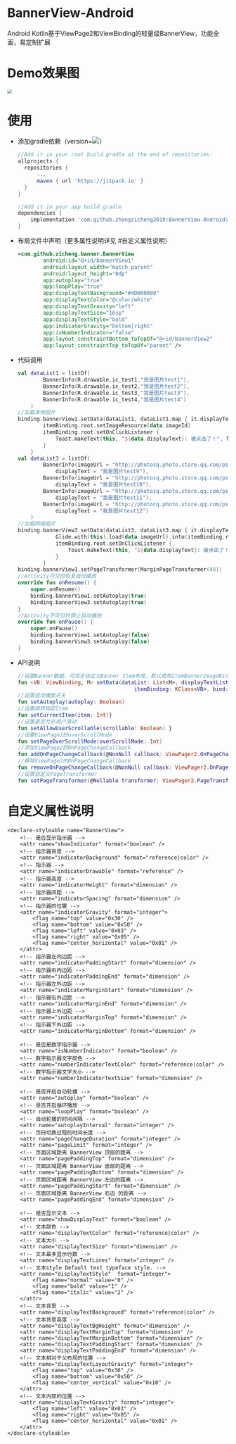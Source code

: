 # BannerView-Android

Android Kotlin基于ViewPage2和ViewBinding的轻量级BannerView，功能全面，易定制扩展

# Demo效果图

<img src="https://github.com/zhangzicheng2019/BannerView-Android/blob/master/demo.gif" style="zoom:60%;" />

# 使用

- 添加gradle依赖（version=[![](https://jitpack.io/v/zhangzicheng2019/BannerView-Android.svg)](https://jitpack.io/#zhangzicheng2019/BannerView-Android)）

  ```groovy
  //Add it in your root build.gradle at the end of repositories:
  allprojects {
	repositories {
		...
  		maven { url 'https://jitpack.io' }
  	}
  }
  
  //Add it in your app build.gradle
  dependencies {
      implementation 'com.github.zhangzicheng2019:BannerView-Android:$version'
  }
  ```  

- 布局文件中声明（更多属性说明详见 #自定义属性说明）

  ```xml
  <com.github.zicheng.banner.BannerView
          android:id="@+id/bannerView1"
          android:layout_width="match_parent"
          android:layout_height="0dp"
          app:autoplay="true"
          app:loopPlay="true"
          app:displayTextBackground="#4D000000"
          app:displayTextColor="@color/white"
          app:displayTextGravity="left"
          app:displayTextSize="16sp"
          app:displayTextStyle="bold"
          app:indicatorGravity="bottom|right"
          app:isNumberIndicator="false"
          app:layout_constraintBottom_toTopOf="@+id/bannerView2"
          app:layout_constraintTop_toTopOf="parent" /> 
  ```

- 代码调用

  ```kotlin
  val dataList1 = listOf(
          BannerInfo(R.drawable.ic_test1,"我是图片test1"),
          BannerInfo(R.drawable.ic_test2,"我是图片test2"),
          BannerInfo(R.drawable.ic_test3,"我是图片test3"),
          BannerInfo(R.drawable.ic_test4,"我是图片test4")
      )
  //加载本地图片
  binding.bannerView1.setData(dataList1, dataList1.map { it.displayText }) { itemBinding, data ->
          itemBinding.root.setImageResource(data.imageId)
          itemBinding.root.setOnClickListener {
              Toast.makeText(this, "${data.displayText}: 被点击了！", Toast.LENGTH_SHORT).show()
          }
      }
  val dataList3 = listOf(
          BannerInfo(imageUrl = "http://photocq.photo.store.qq.com/psc?/V14Rxniv2U0S9D/cXP39dXjFtymXNK2lOGni7w0LiIWS5IckQE9TG0t1ftC89uRDmF.vB14O6fOc2FZphzCrtsdqH6GAsbLCpfsG5wov8Ozz7TyS45UyAVf6WI!/b&bo=ngL2AZ4C9gEFFzQ!&rf=viewer_4",
              displayText = "我是图片test9"),
          BannerInfo(imageUrl = "http://photocq.photo.store.qq.com/psc?/V14Rxniv2U0S9D/cXP39dXjFtymXNK2lOGni83Es8qQnOlse*pbVd1M1HZfzu7HzvPNEeBfuKoXEYcKLv1MAEx0HFHwpgoyGSM8VNqmeINMJcNRtyDKTGIKK*0!/b&bo=LAIgAywCIAMFFzQ!&rf=viewer_4",
              displayText = "我是图片test10"),
          BannerInfo(imageUrl = "http://photocq.photo.store.qq.com/psc?/V14Rxniv2U0S9D/cXP39dXjFtymXNK2lOGni0YAeqnprq8Bz*2LVpYQXcbygVY1K8xi7t8fOe6KdEK6V*hj6vlsz2CJbP5obbQKYYelaUfvptiyFC83Y9SAB84!/b&bo=CQI3AQkCNwEFFzQ!&rf=viewer_4",
              displayText = "我是图片test11"),
          BannerInfo(imageUrl = "http://photocq.photo.store.qq.com/psc?/V14Rxniv2U0S9D/cXP39dXjFtymXNK2lOGni1tyipuKGV5Qo53j5*PS*1xryaKKaT1QibzItxvf4i*fiw8m9aV86cUhG0SGknOczhjV.TQ6DgyUkyXyhIHFEIY!/b&bo=ngLOAZ4CzgEFFzQ!&rf=viewer_4",
              displayText = "我是图片test12")
      )
  //加载网络图片
  binding.bannerView3.setData(dataList3, dataList3.map { it.displayText }) { itemBinding, data ->
              Glide.with(this).load(data.imageUrl).into(itemBinding.root)
              itemBinding.root.setOnClickListener {
                  Toast.makeText(this, "${data.displayText}: 被点击了！", Toast.LENGTH_SHORT).show()
              }
          }
  binding.bannerView1.setPageTransformer(MarginPageTransformer(48))
  //Activity可见时恢复自动播放
  override fun onResume() {
      super.onResume()
      binding.bannerView1.setAutoplay(true)
      binding.bannerView3.setAutoplay(true)
  }
  //Activity不可见时停止自动播放
  override fun onPause() {
      super.onPause()
      binding.bannerView1.setAutoplay(false)
      binding.bannerView3.setAutoplay(false)
  }
  ```

- API说明

  ```kotlin
  //设置Banner数据，可完全自定义Banner Item布局，默认使用ItemBannerImageBinding， 
  fun <VB: ViewBinding, M> setData(dataList: List<M>, displayTextList: List<String>? = null,
                                       itemBinding: KClass<VB>, bind: (VB, M) -> Unit)
  //设置自动播放开关
  fun setAutoplay(autoplay: Boolean)
  //设置跳转指定Item
  fun setCurrentItem(item: Int)}
  //设置是否允许用户滑动
  fun setAllowUserScrollable(scrollable: Boolean) }
  //设置ViewPage2的overScrollMode
  fun setPageOverScrollMode(overScrollMode: Int)
  //添加ViewPage2的OnPageChangeCallback
  fun addOnPageChangeCallback(@NonNull callback: ViewPager2.OnPageChangeCallback)
  //移除ViewPage2的OnPageChangeCallback
  fun removeOnPageChangeCallback(@NonNull callback: ViewPager2.OnPageChangeCallback)
  //设置自定义PageTransformer
  fun setPageTransformer(@Nullable transformer: ViewPager2.PageTransformer)
  ```

# 自定义属性说明
<!-- BannerView -->
    <declare-styleable name="BannerView">
        <!-- 是否显示指示器 -->
        <attr name="showIndicator" format="boolean" />
        <!-- 指示器背景 -->
        <attr name="indicatorBackground" format="reference|color" />
        <!-- 指示器 -->
        <attr name="indicatorDrawable" format="reference" />
        <!-- 指示器高度 -->
        <attr name="indicatorHeight" format="dimension" />
        <!-- 指示器间距 -->
        <attr name="indicatorSpacing" format="dimension" />
        <!-- 指示器的位置 -->
        <attr name="indicatorGravity" format="integer">
            <flag name="top" value="0x30" />
            <flag name="bottom" value="0x50" />
            <flag name="left" value="0x03" />
            <flag name="right" value="0x05" />
            <flag name="center_horizontal" value="0x01" />
        </attr>
        <!-- 指示器左内边距 -->
        <attr name="indicatorPaddingStart" format="dimension" />
        <!-- 指示器右内边距 -->
        <attr name="indicatorPaddingEnd" format="dimension" />
        <!-- 指示器左外边距 -->
        <attr name="indicatorMarginStart" format="dimension" />
        <!-- 指示器右外边距 -->
        <attr name="indicatorMarginEnd" format="dimension" />
        <!-- 指示器上外边距 -->
        <attr name="indicatorMarginTop" format="dimension" />
        <!-- 指示器下外边距 -->
        <attr name="indicatorMarginBottom" format="dimension" />

        <!-- 是否是数字指示器 -->
        <attr name="isNumberIndicator" format="boolean" />
        <!-- 数字指示器文字颜色 -->
        <attr name="numberIndicatorTextColor" format="reference|color" />
        <!-- 数字指示器文字大小 -->
        <attr name="numberIndicatorTextSize" format="dimension" />

        <!-- 是否开启自动轮播 -->
        <attr name="autoplay" format="boolean" />
        <!-- 是否开启循环播放 -->
        <attr name="loopPlay" format="boolean" />
        <!-- 自动轮播的时间间隔 -->
        <attr name="autoplayInterval" format="integer" />
        <!-- 页码切换过程的时间长度 -->
        <attr name="pageChangeDuration" format="integer" />
        <attr name="pageLimit" format="integer" />
        <!-- 页面区域距离 BannerView 顶部的距离 -->
        <attr name="pagePaddingTop" format="dimension" />
        <!-- 页面区域距离 BannerView 底部的距离 -->
        <attr name="pagePaddingBottom" format="dimension" />
        <!-- 页面区域距离 BannerView 左边的距离 -->
        <attr name="pagePaddingStart" format="dimension" />
        <!-- 页面区域距离 BannerView 右边 的距离 -->
        <attr name="pagePaddingEnd" format="dimension" />

        <!-- 是否显示文本 -->
        <attr name="showDisplayText" format="boolean" />
        <!-- 文本颜色 -->
        <attr name="displayTextColor" format="reference|color" />
        <!-- 文本大小 -->
        <attr name="displayTextSize" format="dimension" />
        <!-- 文本最多显示行数 -->
        <attr name="displayTextLines" format="integer" />
        <!-- 文本style Default text typeface style. -->
        <attr name="displayTextStyle"  format="integer">
            <flag name="normal" value="0" />
            <flag name="bold" value="1" />
            <flag name="italic" value="2" />
        </attr>
        <!-- 文本背景 -->
        <attr name="displayTextBackground" format="reference|color" />
        <!-- 文本背景高度 -->
        <attr name="displayTextBgHeight" format="dimension" />
        <attr name="displayTextMarginTop" format="dimension" />
        <attr name="displayTextMarginBottom" format="dimension" />
        <attr name="displayTextPaddingStart" format="dimension" />
        <attr name="displayTextPaddingEnd" format="dimension" />
        <!-- 文本相对于父布局的位置 -->
        <attr name="displayTextLayoutGravity" format="integer">
            <flag name="top" value="0x30" />
            <flag name="bottom" value="0x50" />
            <flag name="center_vertical" value="0x10" />
        </attr>
        <!-- 文本内部的位置 -->
        <attr name="displayTextGravity" format="integer">
            <flag name="left" value="0x03" />
            <flag name="right" value="0x05" />
            <flag name="center_horizontal" value="0x01" />
        </attr>
    </declare-styleable>
    
    
